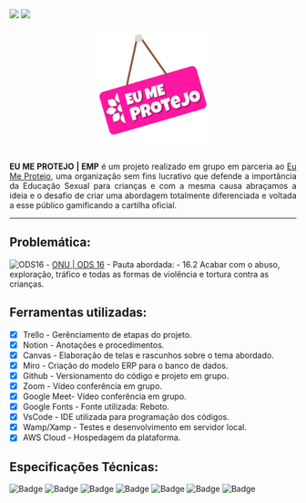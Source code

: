 [<img src="https://img.shields.io/badge/-RECODE%20pro%202020-purple">](https://www.recodepro.org.br/)
 [<img src="https://img.shields.io/badge/-Em%20desenvolvimento-yellow">](#)
 
<div align="center">
<img src ="https://github.com/Re04nan/Project-EMP/blob/master/frontend/src/assets/images/eumeprotejo.png"  width="200px"  alt="Logo Eu Me Protejo" title="logo EMP">
</div>
<br/>
<p align="justify" font-size="22px"> 
 <b>EU ME PROTEJO | EMP</b> é um projeto realizado em grupo em parceria ao <a href="https://www.eumeprotejo.com/">Eu Me Protejo</a>, 
 uma organização sem fins lucrativo que defende a importância da Educação Sexual para crianças e com a mesma causa abraçamos a ideia
 e o desafio de criar uma abordagem totalmente diferenciada e voltada a esse público gamificando a cartilha oficial. 
</>
 
 <hr>

## Problemática:

<img src="http://www.agenda2030.com.br/static/home/images/ods_icons/16.png" width="40px" alt="ODS16" title="ONU|ODS16">
- <a href="https://brasil.un.org/pt-br/sdgs/16">ONU | ODS 16</a> 
  - Pauta abordada:
    - 16.2 Acabar com o abuso, exploração, tráfico e todas as formas de violência e tortura contra as crianças.
    
## Ferramentas utilizadas:

- [x] Trello - Gerênciamento de etapas do projeto.
- [x] Notion - Anotações e procedimentos.
- [x] Canvas - Elaboração de telas e rascunhos sobre o tema abordado.
- [x] Miro - Criação do modelo ERP para o banco de dados.
- [x] Github - Versionamento do código e projeto em grupo.
- [x] Zoom - Vídeo conferência em grupo.
- [x] Google Meet- Vídeo conferência em grupo.
- [x] Google Fonts - Fonte utilizada: Reboto.
- [x] VsCode - IDE utilizada para programação dos códigos.
- [x] Wamp/Xamp - Testes e desenvolvimento em servidor local.
- [x] AWS Cloud - Hospedagem da plataforma.

## Especificações Técnicas: 

![Badge](https://img.shields.io/static/v1?labelColor=black&label&message=Database%20MySQL&color=blue&style=for-the-badge&logo=MySQL)
![Badge](https://img.shields.io/static/v1?labelColor=purple&label&message=Framework%20Bootstrap&color=purple&style=for-the-badge&logo=Bootstrap)
![Badge](https://img.shields.io/static/v1?labelColor=black&label&message=CDN%20Font%20Awesome&color=yellow&style=for-the-badge&logo=Fontawesome)
![Badge](https://img.shields.io/static/v1?labelColor=black&label&message=React%20JS&color=black&style=for-the-badge&logo=React)
![Badge](https://img.shields.io/static/v1?labelColor=gray&label&message=Framework%20JQuery&color=gray&style=for-the-badge&logo=JQuery)
![Badge](https://img.shields.io/static/v1?labelColor=black&label&message=Axios&color=white&style=for-the-badge&logo=Axios)
![Badge](https://img.shields.io/static/v1?labelColor=black&label&message=React%20Router&color=green&style=for-the-badge&logo=React-Router)
